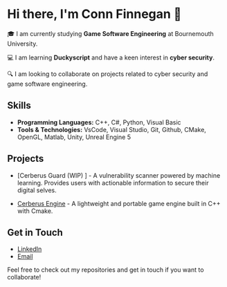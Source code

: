 # Hi there, I'm Conn Finnegan 👋

🎓 I am currently studying **Game Software Engineering** at Bournemouth University.

💻 I am learning **Duckyscript** and have a keen interest in **cyber security**.

🔍 I am looking to collaborate on projects related to cyber security and game software engineering.


## Skills

- **Programming Languages:** C++, C#, Python, Visual Basic
- **Tools & Technologies:** VsCode, Visual Studio, Git, Github, CMake, OpenGL, Matlab, Unity, Unreal Engine 5

## Projects

- [Cerberus Guard (WIP) ] - A vulnerability scanner powered by machine learning. Provides users with                                                                       actionable information to secure their digital selves.
  
- [Cerberus Engine](https://github.com/Conn-Finnegan/CerberusEngine) - A lightweight and portable game engine built in C++ with Cmake.


## Get in Touch

- [LinkedIn](https://www.linkedin.com/in/conn-finnegan-09a98124b/)
- [Email](connfinneganbusiness@gmail.com)

Feel free to check out my repositories and get in touch if you want to collaborate!


